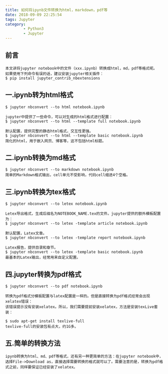```yaml
---
title: 如何将ipynb文件转换为html，markdown，pdf等
date: 2018-09-09 22:25:54
tags: Jupyter
category:
		- Python3
		- Jupyter
---
```

## 前言
	本文讲将jupyter notebook中的文件（xxx.ipynb）转换成html，md，pdf等格式呢。
	如果使用下列命令有误的话，建议安装jupyter相关插件：
	$ pip install jupyter_contrib_nbextensions

## 一.ipynb转为html格式
	$ jupyter nbconvert --to html notebook.ipynb
	
	jupyter中提供了一些命令，可以对生成的html格式进行配置：
	$ jupyter nbconvert --to html --template full notebook.ipynb

	默认配置，提供完整的静态html格式，交互性更强。
	$ jupyter nbconvert --to html --template basic notebook.ipynb
	简化的html，用于嵌入网页、博客等，这不包括html标题。

## 二.ipynb转换为md格式
	$ jupyter nbconvert --to markdown notebook.ipynb
	简单的Markdown格式输出，cell单元不受影响，代码cell缩进4个空格。
## 三.ipynb转换为tex格式
	$ jupyter nbconvert --to letex notebook.ipynb
	
	Letex导出格式，生成后缀名为NOTEBOOK_NAME.tex的文件。jupyter提供的额外模板配置为：
	$ jupyter nbconvert --to letex -template article notebook.ipynb
	
	默认配置，Latex文章。
	$ jupyter nbconvert --to letex -template report notebook.ipynb

	Latex报告，提供目录和章节。
	$ jupyter nbconvert --to letex -template basic notebook.ipynb
	最基本的Latex输出，经常用来自定义配置。

## 四.jupyter转换为pdf格式
	$ jupyter nbconvert --to pdf notebook.ipynb

	转换为pdf格式分模板配置与latex配置是一样的。但是直接转换为pdf格式经常会出现xelatex错误：
	该错误提示没有安装xelatex。所以，我们需要提前安装xelatex，方法是安装texLive套装：

	$ sudo apt-get install texlive-full
	texlive-full的安装包有点大，约1G多。

## 五.简单的转换方法
	ipynb转换为html、md、pdf等格式，还有另一种更简单的方法：在jupyter notebook中，选择File->Download as，直接选择需要转换的格式就可以了。需要注意的是，转换为pdf格式之前，同样要保证已经安装了xelatex。